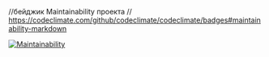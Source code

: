 //бейджик Maintainability проекта
// https://codeclimate.com/github/codeclimate/codeclimate/badges#maintainability-markdown

[![Maintainability](https://api.codeclimate.com/v1/badges/a99a88d28ad37a79dbf6/maintainability)](https://codeclimate.com/github/codeclimate/codeclimate/maintainability)